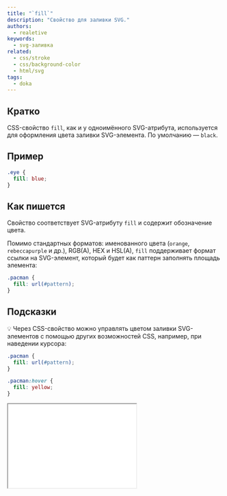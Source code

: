 ```yaml
---
title: "`fill`"
description: "Свойство для заливки SVG."
authors:
  - realetive
keywords:
  - svg-заливка
related:
  - css/stroke
  - css/background-color
  - html/svg
tags:
  - doka
---
```


## Кратко

CSS-свойство `fill`, как и у одноимённого SVG-атрибута, используется для оформления цвета заливки SVG-элемента. По умолчанию — `black`.

## Пример

```css
.eye {
  fill: blue;
}
```

## Как пишется

Свойство соответствует SVG-атрибуту `fill` и содержит обозначение цвета.

Помимо стандартных форматов: именованного цвета (`orange`, `rebeccapurple` и др.), RGB(A), HEX и HSL(A), `fill` поддерживает формат ссылки на SVG-элемент, который будет как паттерн заполнять площадь элемента:

```css
.pacman {
  fill: url(#pattern);
}
```

## Подсказки

💡 Через CSS-свойство можно управлять цветом заливки SVG-элементов с помощью других возможностей CSS, например, при наведении курсора:

```css
.pacman {
  fill: url(#pattern);
}

.pacman:hover {
  fill: yellow;
}
```

<iframe title="Изменение цвета по ховеру" src="demos/fill-hover/" height="196"></iframe>
